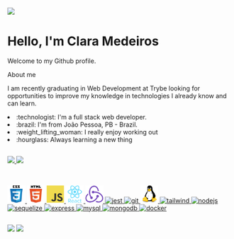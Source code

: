 <img align="left" width="250px" style="margin-top:-20px" src="https://myoctocat.com/assets/images/base-octocat.svg">

<h1>Hello, I'm Clara Medeiros</h1>
<p>Welcome to my Github profile.</p>

<p>About me</p>
<p>I am recently graduating in Web Development at Trybe looking for opportunities to improve my knowledge in technologies I already know and can learn.</p>
<li>:technologist: I'm a full stack web developer.</li>
<li>:brazil: I'm from João Pessoa, PB - Brazil.</li>
<li>:weight_lifting_woman: I really enjoy working out</li>
<li>:hourglass: Always learning a new thing</li>

##
<!-- <div align="center">
  <a href="https://github.com/mclaramedeiros">
  <img height="180em" src="https://github-readme-stats.vercel.app/api?username=mclaramedeiros&show_icons=true&theme=dracula&include_all_commits=true&count_private=true"/>
    <div>
<a href="https://github.com/mclaramedeiros">
 <img height="180em" src="https://github-readme-stats.vercel.app/api/top-langs/?username=mclaramedeiros&layout=compact&langs_count=7&theme=dracula"/>
</div>
 ## -->

<div>
<a href="https://github.com/mclaramedeiros">
<img height="180em" src="https://github-readme-stats.vercel.app/api/top-langs/?username=mclaramedeiros&layout=compact&langs_count=7&theme=dracula"/>
<img height="180em" src="https://github-readme-stats.vercel.app/api?username=mclaramedeiros&show_icons=true&theme=dracula&include_all_commits=true&count_private=true"/>
</div>
 
##
 
 <div style="display: inline_block"><br>
<a href="https://www.w3schools.com/css/" target="_blank" rel="noreferrer"> <img src="https://raw.githubusercontent.com/devicons/devicon/master/icons/css3/css3-original-wordmark.svg" alt="css3" width="40" height="40"/> </a> 
<a href="https://www.w3.org/html/" target="_blank" rel="noreferrer"> <img src="https://raw.githubusercontent.com/devicons/devicon/master/icons/html5/html5-original-wordmark.svg" alt="html5" width="40" height="40"/> </a> 
<a href="https://developer.mozilla.org/en-US/docs/Web/JavaScript" target="_blank" rel="noreferrer"> <img src="https://raw.githubusercontent.com/devicons/devicon/master/icons/javascript/javascript-original.svg" alt="javascript" width="40" height="40"/> </a> 
<a href="https://reactjs.org/" target="_blank" rel="noreferrer"> <img src="https://raw.githubusercontent.com/devicons/devicon/master/icons/react/react-original-wordmark.svg" alt="react" width="40" height="40"/> </a>
<a href="https://redux.js.org" target="_blank" rel="noreferrer"> <img src="https://raw.githubusercontent.com/devicons/devicon/master/icons/redux/redux-original.svg" alt="redux" width="40" height="40"/> </a>
<a href="https://jestjs.io" target="_blank" rel="noreferrer"> <img src="https://www.vectorlogo.zone/logos/jestjsio/jestjsio-icon.svg" alt="jest" width="40" height="40"/> </a> 
<a href="https://git-scm.com/" target="_blank" rel="noreferrer"> <img src="https://www.vectorlogo.zone/logos/git-scm/git-scm-icon.svg" alt="git" width="40" height="40"/> </a>
<a href="https://www.linux.org/" target="_blank" rel="noreferrer"> <img src="https://raw.githubusercontent.com/devicons/devicon/master/icons/linux/linux-original.svg" alt="linux" width="40" height="40"/> </a> 
<a href="https://expressjs.com/" target="_blank" rel="noreferrer"> <img src="https://cdn.jsdelivr.net/gh/devicons/devicon/icons/tailwindcss/tailwindcss-original-wordmark.svg" alt="tailwind" width="40" height="40"/> </a> 
<a href="https://nodejs.org/en/" target="_blank" rel="noreferrer"> <img src="https://cdn.jsdelivr.net/gh/devicons/devicon/icons/nodejs/nodejs-original.svg" alt="nodejs" width="40" height="40"/> </a> 
<a href="https://sequelize.org/" target="_blank" rel="noreferrer"> <img src="https://cdn.jsdelivr.net/gh/devicons/devicon/icons/sequelize/sequelize-original.svg" alt="sequelize" width="40" height="40"/> </a> 
<a href="https://expressjs.com/" target="_blank" rel="noreferrer"> <img src="https://cdn.jsdelivr.net/gh/devicons/devicon/icons/express/express-original.svg" alt="express" width="40" height="40"/> </a> 
<a href="https://expressjs.com/" target="_blank" rel="noreferrer"> <img src="https://cdn.jsdelivr.net/gh/devicons/devicon/icons/mysql/mysql-original.svg" alt="mysql" width="40" height="40"/> </a> 
<a href="https://expressjs.com/" target="_blank" rel="noreferrer"> <img src="https://cdn.jsdelivr.net/gh/devicons/devicon/icons/mongodb/mongodb-original.svg" alt="mongodb" width="40" height="40"/> </a> 
<a href="https://expressjs.com/" target="_blank" rel="noreferrer"> <img src="https://cdn.jsdelivr.net/gh/devicons/devicon/icons/docker/docker-original.svg" alt="docker" width="40" height="40"/> </a> 
</div>
  
  ##
 
<div> 
  <a href = "mailto:claramedeiroswon@gmail.com"><img src="https://img.shields.io/badge/-Gmail-%23333?style=for-the-badge&logo=gmail&logoColor=white" target="_blank"></a>
  <a href="https://www.linkedin.com/in/mclaramedeiros" target="_blank"><img src="https://img.shields.io/badge/-LinkedIn-%230077B5?style=for-the-badge&logo=linkedin&logoColor=white" target="_blank"></a> 
 
<!--   ![Snake animation](https://github.com/anjeldiniz/anjeldiniz/blob/output/github-contribution-grid-snake.svg) -->
 
</div>
